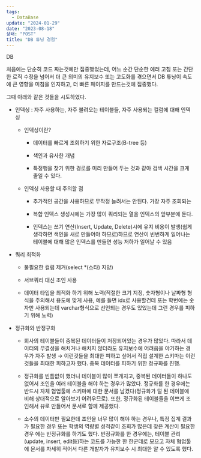 ```yaml
---
tags:
  - DataBase
update: "2024-01-29"
date: "2023-08-18"
상태: "POST"
title: "DB 튜닝 경험"
---
```

DB 

처음에는 단순히 코드 짜는것에만 집중했었는데, 어느 순간 단순한 에러 고침 또는 간단한 로직 수정을 넘어서 더 큰 의미의 유지보수 또는 고도화를 겪으면서 DB 튜닝이 속도에 큰 영향을 미침을 인지하고, 더 빠른 페이지를 만드는것에 집중했다.



그때 아래와 같은 것들을 시도하였다.



- 인덱싱 : 자주 사용하는, 자주 불려오는 테이블들, 자주 사용되는 컬럼에 대해 인덱싱

    - 인덱싱이란?

        - 데이터를 빠르게 조회하기 위한 자료구조(B-tree 등)

        - 색인과 유사한 개념

        - 특정행을 찾기 위한 경로를 미리 만들어 두는 것과 같아 검색 시간을 크게 줄일 수 있다. 

    - 인덱싱 사용할 때 주의할 점

        - 추가적인 공간을 사용하므로 무작정 늘려서는 안된다. 가장 자주 조회되는 

        - 복합 인덱스 생성시에는 가장 많이 쿼리되는 열을 인덱스의 앞부분에 둔다. 

        - 인덱스는 쓰기 연산(Insert, Update, Delete)시에 유지 비용이 발생(쉽게 생각하면 색인을 새로 만들어야 하므로)하므로 연산이 빈번하게 일어나는 테이블에 대해 많은 인덱스를 만들면 성능 저하가 일어날 수 있음 

- 쿼리 최적화 

    - 불필요한 컬럼 제거(select *(스타) 지양)

    - 서브쿼리 대신 조인 사용

    - 데이터 타입을 최적화 하기 위해 노력(적절한 크기 지정, 숫자형이나 날짜형 형식을 주의해서 용도에 맞게 사용, 예를 들면 idx로 사용할건데 또는 학번에는 숫자만 사용되는데 varchar형식으로 선언되는 경우도 있었는데 그런 경우를 피하기 위해 노력)

- 정규화와 반정규화

    - 회사의 테이블들이 중복된 데이터들이 저장되어있는 경우가 많았다. 따라서 데이터의 무결성을 해치거나 해치지 않더라도 유지보수에 어려움을 야기하는 경우가 자주 발생 → 이런것들을 최대한 피하고 싶어서 직접 설계한 스키마는 이런것들을 최대한 피하고자 했다. 중복 데이터를 피하기 위한 정규화를 진행.

    - 정규화를 빈틈없이 했더니 테이블이 많이 쪼개지고, 중복된 데이터들이 하나도 없어서 조인을 여러 테이블을 해야 하는 경우가 많았다. 정규화를 한 경우에는 반드시 자체 협업툴에 스키마에 대한 문서를 남겼다(정규화가 덜 된 테이블에 비해 상대적으로 알아보기 어려우므로).  또한, 정규화된 테이블들을 이쁘게 조인해서 뷰로 만들어서 문서로 함께 제공했다. 

    - 소수의 데이터만 필요한데 조인을 너무 많이 해야 하는 경우나, 특정 집계 결과가 필요한 경우 또는 학생의 역량별 성적같이 조회가 많은데 잦은 계산이 필요한 경우 에는 반정규화를 하기도 했다. 반정규화를 한 경우에는, 테이블 관리(update, insert, edit등)하는 코드를 가능한 한 한군데로 모으고 자체 협업툴에 문서를 자세히 적어서 다른 개발자가 유지보수 시 최대한 알 수 있도록 했다. 

    



